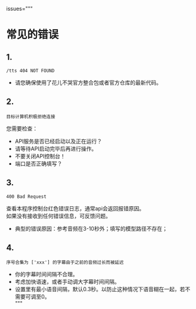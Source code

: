 issues="""
# 常见的错误
## 1.
```
/tts 404 NOT FOUND
```
* 请您确保使用了花儿不哭官方整合包或者官方仓库的最新代码。
## 2.
```
目标计算机积极拒绝连接
```

您需要检查：  
* API服务是否已经启动以及正在运行？
* 请等待API启动完毕后再进行操作。
* 不要关闭API控制台！  
* 端口是否正确填写？

## 3.
```
400 Bad Request
```
查看本程序控制台红色错误日志，通常api会返回报错原因。  
如果没有接收到任何错误信息，可反馈问题。
* 典型的错误原因：参考音频在3-10秒外；填写的模型路径不存在；

## 4.
```
序号合集为 ['xxx'] 的字幕由于之前的音频过长而被延迟
```
* 你的字幕时间间隔不合理。
* 考虑加快语速，或者手动调大字幕时间间隔。  
* 设置里有最小语音间隔，默认0.3秒。以防止这种情况下语音糊在一起，若不需要可调至0。  
"""